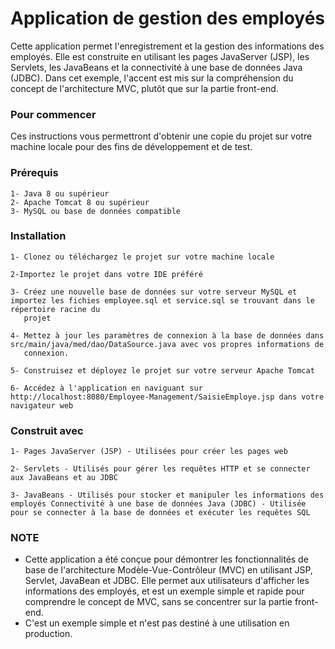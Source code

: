 # Application de gestion des employés


 Cette application permet l'enregistrement et la gestion des informations des employés. Elle est construite en utilisant les pages JavaServer (JSP), les Servlets,
 les JavaBeans et la connectivité à une base de données Java (JDBC). Dans cet exemple, l'accent est mis sur la compréhension du concept de l'architecture MVC,
 plutôt que sur la partie front-end.
  
### Pour commencer
 Ces instructions vous permettront d'obtenir une copie du projet sur votre machine locale pour des fins de développement et de test.

### Prérequis
    1- Java 8 ou supérieur
    2- Apache Tomcat 8 ou supérieur
    3- MySQL ou base de données compatible

### Installation
    1- Clonez ou téléchargez le projet sur votre machine locale

    2-Importez le projet dans votre IDE préféré

    3- Créez une nouvelle base de données sur votre serveur MySQL et importez les fichies employee.sql et service.sql se trouvant dans le répertoire racine du   
       projet
    
    4- Mettez à jour les paramètres de connexion à la base de données dans src/main/java/med/dao/DataSource.java avec vos propres informations de
       connexion.
    
    5- Construisez et déployez le projet sur votre serveur Apache Tomcat
    
    6- Accédez à l'application en naviguant sur http://localhost:8080/Employee-Management/SaisieEmploye.jsp dans votre navigateur web


### Construit avec

    1- Pages JavaServer (JSP) - Utilisées pour créer les pages web

    2- Servlets - Utilisés pour gérer les requêtes HTTP et se connecter aux JavaBeans et au JDBC
    
    3- JavaBeans - Utilisés pour stocker et manipuler les informations des employés Connectivité à une base de données Java (JDBC) - Utilisée pour se connecter à la base de données et exécuter les requêtes SQL


### NOTE

  -  Cette application a été conçue pour démontrer les fonctionnalités de base de l'architecture Modèle-Vue-Contrôleur (MVC) en utilisant JSP, Servlet, JavaBean et 
 JDBC. Elle permet aux utilisateurs d'afficher les informations des employés, et est un exemple simple et rapide pour comprendre le concept de MVC, sans se
 concentrer sur la partie front-end.
  -  C'est un exemple simple et n'est pas destiné à une utilisation en production. 

